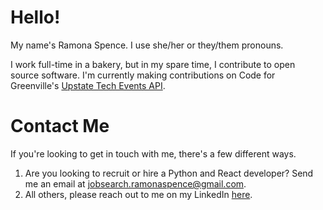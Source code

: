 # Hello!

My name's Ramona Spence. I use she/her or they/them pronouns.   

I work full-time in a bakery, but in my spare time, I contribute to open source software. I'm currently making contributions on Code for Greenville's [Upstate Tech Events API](https://github.com/codeforgreenville/upstate_tech_cal_service).

# Contact Me

If you're looking to get in touch with me, there's a few different ways.
1. Are you looking to recruit or hire a Python and React developer? Send me an email at jobsearch.ramonaspence@gmail.com.
2. All others, please reach out to me on my LinkedIn [here](https://www.linkedin.com/in/ramona-spence/).
<!--
**ramonaspence/ramonaspence** is a ✨ _special_ ✨ repository because its `README.md` (this file) appears on your GitHub profile.

Here are some ideas to get you started:

- 🔭 I’m currently working on ...
- 🌱 I’m currently learning ...
- 👯 I’m looking to collaborate on ...
- 🤔 I’m looking for help with ...
- 💬 Ask me about ...
- 📫 How to reach me: ...
- 😄 Pronouns: ...
- ⚡ Fun fact: ...
-->
